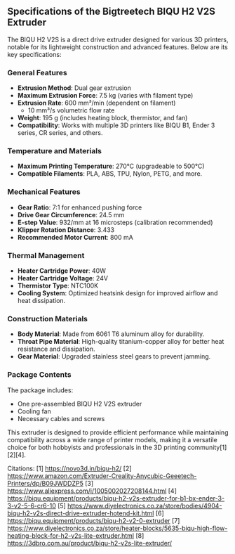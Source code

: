 ## Specifications of the Bigtreetech BIQU H2 V2S Extruder

The BIQU H2 V2S is a direct drive extruder designed for various 3D printers, notable for its lightweight construction and advanced features. Below are its key specifications:

### **General Features**
- **Extrusion Method**: Dual gear extrusion
- **Maximum Extrusion Force**: 7.5 kg (varies with filament type)
- **Extrusion Rate**: 600 mm³/min (dependent on filament)
  - 10 mm³/s volumetric flow rate
- **Weight**: 195 g (includes heating block, thermistor, and fan)
- **Compatibility**: Works with multiple 3D printers like BIQU B1, Ender 3 series, CR series, and others.

### **Temperature and Materials**
- **Maximum Printing Temperature**: 270°C (upgradeable to 500°C)
- **Compatible Filaments**: PLA, ABS, TPU, Nylon, PETG, and more.

### **Mechanical Features**
- **Gear Ratio**: 7:1 for enhanced pushing force
- **Drive Gear Circumference**: 24.5 mm
- **E-step Value**: 932/mm at 16 microsteps (calibration recommended)
- **Klipper Rotation Distance**: 3.433
- **Recommended Motor Current**: 800 mA

### **Thermal Management**
- **Heater Cartridge Power**: 40W
- **Heater Cartridge Voltage**: 24V
- **Thermistor Type**: NTC100K
- **Cooling System**: Optimized heatsink design for improved airflow and heat dissipation.

### **Construction Materials**
- **Body Material**: Made from 6061 T6 aluminum alloy for durability.
- **Throat Pipe Material**: High-quality titanium-copper alloy for better heat resistance and dissipation.
- **Gear Material**: Upgraded stainless steel gears to prevent jamming.

### **Package Contents**
The package includes:
- One pre-assembled BIQU H2 V2S extruder
- Cooling fan
- Necessary cables and screws

This extruder is designed to provide efficient performance while maintaining compatibility across a wide range of printer models, making it a versatile choice for both hobbyists and professionals in the 3D printing community[1][2][4].

Citations:
[1] https://novo3d.in/biqu-h2/
[2] https://www.amazon.com/Extruder-Creality-Anycubic-Geeetech-Printers/dp/B09JWDDZP5
[3] https://www.aliexpress.com/i/1005002027208144.html
[4] https://biqu.equipment/products/biqu-h2-v2s-extruder-for-b1-bx-ender-3-3-v2-5-6-cr6-10
[5] https://www.diyelectronics.co.za/store/bodies/4904-biqu-h2-v2s-direct-drive-extruder-hotend-kit.html
[6] https://biqu.equipment/products/biqu-h2-v2-0-extruder
[7] https://www.diyelectronics.co.za/store/heater-blocks/5635-biqu-high-flow-heating-block-for-h2-v2s-lite-extruder.html
[8] https://3dbro.com.au/product/biqu-h2-v2s-lite-extruder/